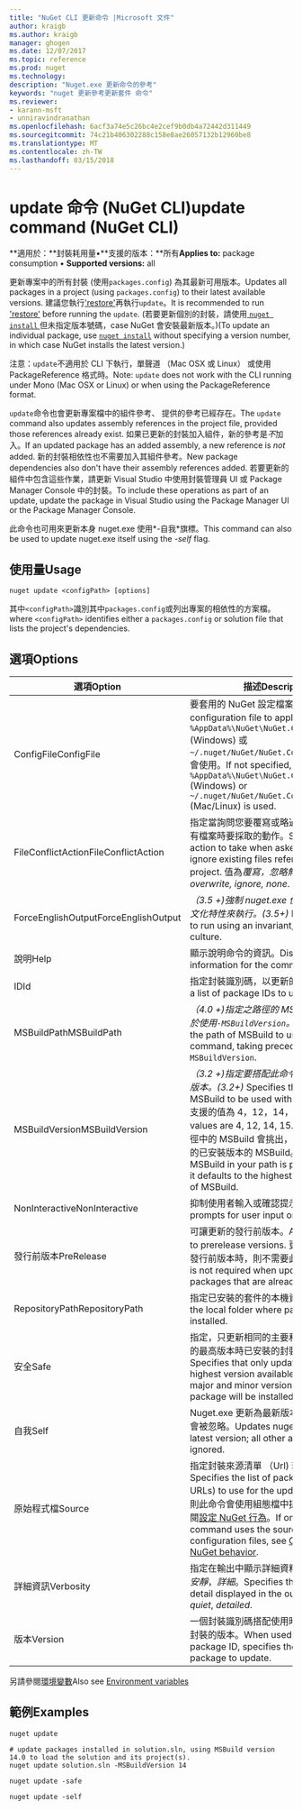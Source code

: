 ```yaml
---
title: "NuGet CLI 更新命令 |Microsoft 文件"
author: kraigb
ms.author: kraigb
manager: ghogen
ms.date: 12/07/2017
ms.topic: reference
ms.prod: nuget
ms.technology: 
description: "Nuget.exe 更新命令的參考"
keywords: "nuget 更新參考更新套件 命令"
ms.reviewer:
- karann-msft
- unniravindranathan
ms.openlocfilehash: 6acf3a74e5c26bc4e2cef9b0db4a72442d311449
ms.sourcegitcommit: 74c21b406302288c158e8ae26057132b12960be8
ms.translationtype: MT
ms.contentlocale: zh-TW
ms.lasthandoff: 03/15/2018
---
```

# <a name="update-command-nuget-cli"></a><span data-ttu-id="c9745-104">update 命令 (NuGet CLI)</span><span class="sxs-lookup"><span data-stu-id="c9745-104">update command (NuGet CLI)</span></span>

<span data-ttu-id="c9745-105">**適用於：**封裝耗用量&bullet;**支援的版本：**所有</span><span class="sxs-lookup"><span data-stu-id="c9745-105">**Applies to:** package consumption &bullet; **Supported versions:** all</span></span>

<span data-ttu-id="c9745-106">更新專案中的所有封裝 (使用`packages.config`) 為其最新可用版本。</span><span class="sxs-lookup"><span data-stu-id="c9745-106">Updates all packages in a project (using `packages.config`) to their latest available versions.</span></span> <span data-ttu-id="c9745-107">建議您執行['restore'](cli-ref-restore.md)再執行`update`。</span><span class="sxs-lookup"><span data-stu-id="c9745-107">It is recommended to run ['restore'](cli-ref-restore.md) before running the `update`.</span></span> <span data-ttu-id="c9745-108">(若要更新個別的封裝，請使用[ `nuget install` ](cli-ref-install.md)但未指定版本號碼，case NuGet 會安裝最新版本。)</span><span class="sxs-lookup"><span data-stu-id="c9745-108">(To update an individual package, use [`nuget install`](cli-ref-install.md) without specifying a version number, in which case NuGet installs the latest version.)</span></span>

<span data-ttu-id="c9745-109">注意：`update`不適用於 CLI 下執行，單聲道 （Mac OSX 或 Linux） 或使用 PackageReference 格式時。</span><span class="sxs-lookup"><span data-stu-id="c9745-109">Note: `update` does not work with the CLI running under Mono (Mac OSX or Linux) or when using the PackageReference format.</span></span>

<span data-ttu-id="c9745-110">`update`命令也會更新專案檔中的組件參考、 提供的參考已經存在。</span><span class="sxs-lookup"><span data-stu-id="c9745-110">The `update` command also updates assembly references in the project file, provided those references already exist.</span></span> <span data-ttu-id="c9745-111">如果已更新的封裝加入組件，新的參考是*不*加入。</span><span class="sxs-lookup"><span data-stu-id="c9745-111">If an updated package has an added assembly, a new reference is *not* added.</span></span> <span data-ttu-id="c9745-112">新的封裝相依性也不需要加入其組件參考。</span><span class="sxs-lookup"><span data-stu-id="c9745-112">New package dependencies also don't have their assembly references added.</span></span> <span data-ttu-id="c9745-113">若要更新的組件中包含這些作業，請更新 Visual Studio 中使用封裝管理員 UI 或 Package Manager Console 中的封裝。</span><span class="sxs-lookup"><span data-stu-id="c9745-113">To include these operations as part of an update, update the package in Visual Studio using the Package Manager UI or the Package Manager Console.</span></span>

<span data-ttu-id="c9745-114">此命令也可用來更新本身 nuget.exe 使用*-自我*旗標。</span><span class="sxs-lookup"><span data-stu-id="c9745-114">This command can also be used to update nuget.exe itself using the *-self* flag.</span></span>

## <a name="usage"></a><span data-ttu-id="c9745-115">使用量</span><span class="sxs-lookup"><span data-stu-id="c9745-115">Usage</span></span>

```cli
nuget update <configPath> [options]
```

<span data-ttu-id="c9745-116">其中`<configPath>`識別其中`packages.config`或列出專案的相依性的方案檔。</span><span class="sxs-lookup"><span data-stu-id="c9745-116">where `<configPath>` identifies either a `packages.config` or solution file that lists the project's dependencies.</span></span>

## <a name="options"></a><span data-ttu-id="c9745-117">選項</span><span class="sxs-lookup"><span data-stu-id="c9745-117">Options</span></span>

| <span data-ttu-id="c9745-118">選項</span><span class="sxs-lookup"><span data-stu-id="c9745-118">Option</span></span> | <span data-ttu-id="c9745-119">描述</span><span class="sxs-lookup"><span data-stu-id="c9745-119">Description</span></span> |
| --- | --- |
| <span data-ttu-id="c9745-120">ConfigFile</span><span class="sxs-lookup"><span data-stu-id="c9745-120">ConfigFile</span></span> | <span data-ttu-id="c9745-121">要套用的 NuGet 設定檔案。</span><span class="sxs-lookup"><span data-stu-id="c9745-121">The NuGet configuration file to apply.</span></span> <span data-ttu-id="c9745-122">如果未指定， `%AppData%\NuGet\NuGet.Config` (Windows) 或`~/.nuget/NuGet/NuGet.Config`(Mac/Linux) 會使用。</span><span class="sxs-lookup"><span data-stu-id="c9745-122">If not specified, `%AppData%\NuGet\NuGet.Config` (Windows) or `~/.nuget/NuGet/NuGet.Config` (Mac/Linux) is used.</span></span>|
| <span data-ttu-id="c9745-123">FileConflictAction</span><span class="sxs-lookup"><span data-stu-id="c9745-123">FileConflictAction</span></span> | <span data-ttu-id="c9745-124">指定當詢問您要覆寫或略過專案所參考的現有檔案時要採取的動作。</span><span class="sxs-lookup"><span data-stu-id="c9745-124">Specifies the action to take when asked to overwrite or ignore existing files referenced by the project.</span></span> <span data-ttu-id="c9745-125">值為*覆寫，忽略無*。</span><span class="sxs-lookup"><span data-stu-id="c9745-125">Values are *overwrite, ignore, none*.</span></span> |
| <span data-ttu-id="c9745-126">ForceEnglishOutput</span><span class="sxs-lookup"><span data-stu-id="c9745-126">ForceEnglishOutput</span></span> | <span data-ttu-id="c9745-127">*（3.5 +)*強制 nuget.exe 使用不變，英文的文化特性來執行。</span><span class="sxs-lookup"><span data-stu-id="c9745-127">*(3.5+)* Forces nuget.exe to run using an invariant, English-based culture.</span></span> |
| <span data-ttu-id="c9745-128">說明</span><span class="sxs-lookup"><span data-stu-id="c9745-128">Help</span></span> | <span data-ttu-id="c9745-129">顯示說明命令的資訊。</span><span class="sxs-lookup"><span data-stu-id="c9745-129">Displays help information for the command.</span></span> |
| <span data-ttu-id="c9745-130">ID</span><span class="sxs-lookup"><span data-stu-id="c9745-130">Id</span></span> | <span data-ttu-id="c9745-131">指定封裝識別碼，以更新的清單。</span><span class="sxs-lookup"><span data-stu-id="c9745-131">Specifies a list of package IDs to update.</span></span> |
| <span data-ttu-id="c9745-132">MSBuildPath</span><span class="sxs-lookup"><span data-stu-id="c9745-132">MSBuildPath</span></span> | <span data-ttu-id="c9745-133">*（4.0 +)*指定之路徑的 MSBuild 命令，優先於使用`-MSBuildVersion`。</span><span class="sxs-lookup"><span data-stu-id="c9745-133">*(4.0+)* Specifies the path of MSBuild to use with the command, taking precedence over `-MSBuildVersion`.</span></span> |
| <span data-ttu-id="c9745-134">MSBuildVersion</span><span class="sxs-lookup"><span data-stu-id="c9745-134">MSBuildVersion</span></span> | <span data-ttu-id="c9745-135">*（3.2 +)*指定要搭配此命令使用 MSBuild 的版本。</span><span class="sxs-lookup"><span data-stu-id="c9745-135">*(3.2+)* Specifies the version of MSBuild to be used with this command.</span></span> <span data-ttu-id="c9745-136">支援的值為 4，12，14，15。</span><span class="sxs-lookup"><span data-stu-id="c9745-136">Supported values are 4, 12, 14, 15.</span></span> <span data-ttu-id="c9745-137">根據預設，在路徑中的 MSBuild 會挑出，否則，預設為最高的已安裝版本的 MSBuild。</span><span class="sxs-lookup"><span data-stu-id="c9745-137">By default the MSBuild in your path is picked, otherwise it defaults to the highest installed version of MSBuild.</span></span> |
| <span data-ttu-id="c9745-138">NonInteractive</span><span class="sxs-lookup"><span data-stu-id="c9745-138">NonInteractive</span></span> | <span data-ttu-id="c9745-139">抑制使用者輸入或確認提示。</span><span class="sxs-lookup"><span data-stu-id="c9745-139">Suppresses prompts for user input or confirmations.</span></span> |
| <span data-ttu-id="c9745-140">發行前版本</span><span class="sxs-lookup"><span data-stu-id="c9745-140">PreRelease</span></span> | <span data-ttu-id="c9745-141">可讓更新的發行前版本。</span><span class="sxs-lookup"><span data-stu-id="c9745-141">Allows updating to prerelease versions.</span></span> <span data-ttu-id="c9745-142">更新已安裝的套件發行前版本時，則不需要此旗標。</span><span class="sxs-lookup"><span data-stu-id="c9745-142">This flag is not required when updating prerelease packages that are already installed.</span></span> |
| <span data-ttu-id="c9745-143">RepositoryPath</span><span class="sxs-lookup"><span data-stu-id="c9745-143">RepositoryPath</span></span> | <span data-ttu-id="c9745-144">指定已安裝的套件的本機資料夾。</span><span class="sxs-lookup"><span data-stu-id="c9745-144">Specifies the local folder where packages are installed.</span></span> |
| <span data-ttu-id="c9745-145">安全</span><span class="sxs-lookup"><span data-stu-id="c9745-145">Safe</span></span> | <span data-ttu-id="c9745-146">指定，只更新相同的主要和次要版本中可用的最高版本時已安裝的封裝將會安裝。</span><span class="sxs-lookup"><span data-stu-id="c9745-146">Specifies that only updates with the highest version available within the same major and minor version as the installed package will be installed.</span></span> |
| <span data-ttu-id="c9745-147">自我</span><span class="sxs-lookup"><span data-stu-id="c9745-147">Self</span></span> | <span data-ttu-id="c9745-148">Nuget.exe 更新為最新版本。所有其他引數會被忽略。</span><span class="sxs-lookup"><span data-stu-id="c9745-148">Updates nuget.exe to the latest version; all other arguments are ignored.</span></span> |
| <span data-ttu-id="c9745-149">原始程式檔</span><span class="sxs-lookup"><span data-stu-id="c9745-149">Source</span></span> | <span data-ttu-id="c9745-150">指定封裝來源清單 （Url) 若要使用的更新。</span><span class="sxs-lookup"><span data-stu-id="c9745-150">Specifies the list of package sources (as URLs) to use for the updates.</span></span> <span data-ttu-id="c9745-151">如果省略，則此命令會使用組態檔中提供的來源，請參閱[設定 NuGet 行為](../consume-packages/configuring-nuget-behavior.md)。</span><span class="sxs-lookup"><span data-stu-id="c9745-151">If omitted, the command uses the sources provided in configuration files, see [Configuring NuGet behavior](../consume-packages/configuring-nuget-behavior.md).</span></span> |
| <span data-ttu-id="c9745-152">詳細資訊</span><span class="sxs-lookup"><span data-stu-id="c9745-152">Verbosity</span></span> | <span data-ttu-id="c9745-153">指定在輸出中顯示詳細資料的數量：*正常*，*安靜*，*詳細*。</span><span class="sxs-lookup"><span data-stu-id="c9745-153">Specifies the amount of detail displayed in the output: *normal*, *quiet*, *detailed*.</span></span> |
| <span data-ttu-id="c9745-154">版本</span><span class="sxs-lookup"><span data-stu-id="c9745-154">Version</span></span> | <span data-ttu-id="c9745-155">一個封裝識別碼搭配使用時，指定要更新之封裝的版本。</span><span class="sxs-lookup"><span data-stu-id="c9745-155">When used with one package ID, specifies the version of the package to update.</span></span> |

<span data-ttu-id="c9745-156">另請參閱[環境變數](cli-ref-environment-variables.md)</span><span class="sxs-lookup"><span data-stu-id="c9745-156">Also see [Environment variables](cli-ref-environment-variables.md)</span></span>

## <a name="examples"></a><span data-ttu-id="c9745-157">範例</span><span class="sxs-lookup"><span data-stu-id="c9745-157">Examples</span></span>

```cli
nuget update

# update packages installed in solution.sln, using MSBuild version 14.0 to load the solution and its project(s).
nuget update solution.sln -MSBuildVersion 14

nuget update -safe

nuget update -self
```
